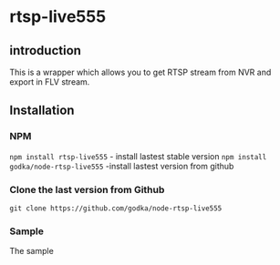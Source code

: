 # rtsp-live555
## introduction

This is a wrapper which allows you to get RTSP stream from NVR and export in FLV stream.

## Installation

### NPM

`npm install rtsp-live555` - install lastest stable version
`npm install godka/node-rtsp-live555` -install lastest version from github

### Clone the last version from Github
`git clone https://github.com/godka/node-rtsp-live555`

### Sample
The sample 